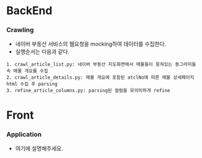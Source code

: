 # BackEnd

### Crawling
- 네이버 부동산 서비스의 웹요청을 mocking하여 데이터를 수집한다.
- 실행순서는 다음과 같다.
```
1. crawl_article_list.py: 네이버 부동산 지도화면에서 매물들이 뭉쳐있는 동그라미들 속 매물 개요를 수집
2. crawl_article_details.py: 매물 개요에 포함된 atclNo에 따른 매물 상세페이지 html 수집 후 parsing
3. refine_article_columns.py: parsing된 컬럼을 유의미하게 refine
```


# Front
### Application
- 여기에 설명해주세요.